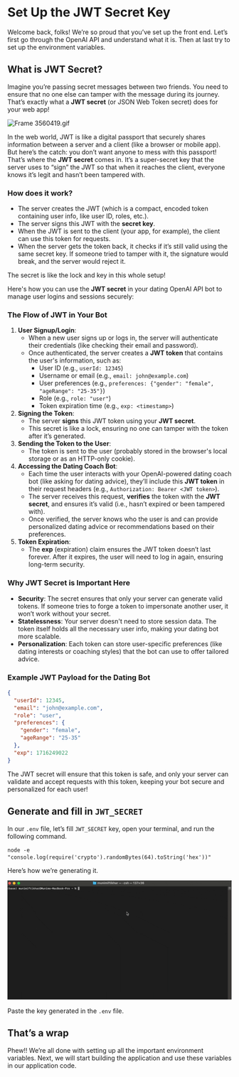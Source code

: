 # Set Up the JWT Secret Key

Welcome back, folks! We’re so proud that you’ve set up the front end. Let’s first go through the OpenAI API and understand what it is. Then at last try to set up the environment variables.

## What is JWT Secret?

Imagine you’re passing secret messages between two friends. You need to ensure that no one else can tamper with the message during its journey. That’s exactly what a **JWT secret** (or JSON Web Token secret) does for your web app!

![Frame 3560419.gif](https://github.com/0xmetaschool/Learning-Projects/blob/main/assests_for_all/Build%20AI%20Dating%20Coach%20Using%20NextJS%20and%20OpenAI/L5%20-%20Set%20Up%20the%20JWT%20Secret%20Key/Frame_3560419.gif?raw=true)

In the web world, JWT is like a digital passport that securely shares information between a server and a client (like a browser or mobile app). But here’s the catch: you don’t want anyone to mess with this passport! That’s where the **JWT secret** comes in. It’s a super-secret key that the server uses to “sign” the JWT so that when it reaches the client, everyone knows it’s legit and hasn’t been tampered with.

### How does it work?

- The server creates the JWT (which is a compact, encoded token containing user info, like user ID, roles, etc.).
- The server signs this JWT with the **secret key**.
- When the JWT is sent to the client (your app, for example), the client can use this token for requests.
- When the server gets the token back, it checks if it’s still valid using the same secret key. If someone tried to tamper with it, the signature would break, and the server would reject it.

The secret is like the lock and key in this whole setup!

Here's how you can use the **JWT secret** in your dating OpenAI API bot to manage user logins and sessions securely:

### The Flow of JWT in Your Bot

1. **User Signup/Login**:
    - When a new user signs up or logs in, the server will authenticate their credentials (like checking their email and password).
    - Once authenticated, the server creates a **JWT token** that contains the user's information, such as:
        - User ID (e.g., `userId: 12345`)
        - Username or email (e.g., `email: john@example.com`)
        - User preferences (e.g., `preferences: {"gender": "female", "ageRange": "25-35"}`)
        - Role (e.g., `role: "user"`)
        - Token expiration time (e.g., `exp: <timestamp>`)
2. **Signing the Token**:
    - The server **signs** this JWT token using your **JWT secret**.
    - This secret is like a lock, ensuring no one can tamper with the token after it’s generated.
3. **Sending the Token to the User**:
    - The token is sent to the user (probably stored in the browser's local storage or as an HTTP-only cookie).
4. **Accessing the Dating Coach Bot**:
    - Each time the user interacts with your OpenAI-powered dating coach bot (like asking for dating advice), they’ll include this **JWT token** in their request headers (e.g., `Authorization: Bearer <JWT token>`).
    - The server receives this request, **verifies** the token with the **JWT secret**, and ensures it’s valid (i.e., hasn’t expired or been tampered with).
    - Once verified, the server knows who the user is and can provide personalized dating advice or recommendations based on their preferences.
5. **Token Expiration**:
    - The **exp** (expiration) claim ensures the JWT token doesn’t last forever. After it expires, the user will need to log in again, ensuring long-term security.

### Why JWT Secret is Important Here

- **Security**: The secret ensures that only your server can generate valid tokens. If someone tries to forge a token to impersonate another user, it won’t work without your secret.
- **Statelessness**: Your server doesn't need to store session data. The token itself holds all the necessary user info, making your dating bot more scalable.
- **Personalization**: Each token can store user-specific preferences (like dating interests or coaching styles) that the bot can use to offer tailored advice.

### Example JWT Payload for the Dating Bot

```json
{
  "userId": 12345,
  "email": "john@example.com",
  "role": "user",
  "preferences": {
    "gender": "female",
    "ageRange": "25-35"
  },
  "exp": 1716249022
}

```

The JWT secret will ensure that this token is safe, and only your server can validate and accept requests with this token, keeping your bot secure and personalized for each user!

## Generate and fill in `JWT_SECRET`

In our `.env` file, let’s fill `JWT_SECRET` key, open your terminal, and run the following command.

```
node -e "console.log(require('crypto').randomBytes(64).toString('hex'))"
```

Here’s how we’re generating it.

![jwt-secret-key.gif](https://github.com/0xmetaschool/Learning-Projects/blob/main/assests_for_all/Build%20AI%20Dating%20Coach%20Using%20NextJS%20and%20OpenAI/L5%20-%20Set%20Up%20the%20JWT%20Secret%20Key/jwt-secret-key.gif?raw=true)

Paste the key generated in the `.env` file.

## That’s a wrap

Phew!! We’re all done with setting up all the important environment variables. Next, we will start building the application and use these variables in our application code.
